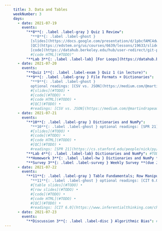 ```yaml
---
    title: 3. Data and Tables
    weekNumber: 3
    days:
      - date: 2021-07-19
        events:
          "**8**{: .label .label-gray } Quiz 1 Review":
            "**8**{: .label .label-ghost }
            [slides](https://docs.google.com/presentation/d/1pbcfAMC4dw_hFBJQ1-HJmW5bi5GG61ZITHksbc1cMG8) •
            [QC](https://edstem.org/us/courses/6639/lessons/19633/slides/106324) •
            [code](https://datahub.berkeley.edu/hub/user-redirect/git-pull?repo=https%3A%2F%2Fgithub.com%2Fdata-6-berkeley%2Fsu21&urlpath=tree%2Fsu21%2Flecture%2Flec12%2Flec12.ipynb&branch=master)" # •
            #[code HTML](#TODO)"
          "**Lab 3**{: .label .label-lab} [For Loops](https://datahub.berkeley.edu/hub/user-redirect/git-pull?repo=https%3A%2F%2Fgithub.com%2Fdata-6-berkeley%2Fsu21&urlpath=tree%2Fsu21%2Flab%2Flab03%2Flab03.ipynb&branch=master)":
      - date: 2021-07-20
        events:
          "**Quiz 1**{: .label .label-exam } Quiz 1 (in lecture)":
          "**9**{: .label .label-gray } File Formats + Dictionaries":
            "**9**{: .label .label-ghost }
            optional readings: [CSV vs. JSON](https://medium.com/@martindrapeau/the-state-of-csv-and-json-d97d1486333), [Imports](https://www.digitalocean.com/community/tutorials/how-to-import-modules-in-python-3), [SPR 21](https://cs.stanford.edu/people/nick/py/python-dict.html), [TCS 12](https://runestone.academy/runestone/books/published/thinkcspy/Dictionaries/toctree.html)"
            #[slides](#TODO) •
            #[code](#TODO) •
            #[code HTML](#TODO) •
            #[QC](#TODO) •
            #readings: [CSV vs. JSON](https://medium.com/@martindrapeau/the-state-of-csv-and-json-d97d1486333), [Imports](https://www.digitalocean.com/community/tutorials/how-to-import-modules-in-python-3), [SPR 21](https://cs.stanford.edu/people/nick/py/python-dict.html), [TCS 12](https://runestone.academy/runestone/books/published/thinkcspy/Dictionaries/toctree.html)"
      - date: 2021-07-21
        events:
          "**10**{: .label .label-gray } Dictionaries and NumPy":
            "**10**{: .label .label-ghost } optional readings: [SPR 21](https://cs.stanford.edu/people/nick/py/python-dict.html), [TCS 12](https://runestone.academy/runestone/books/published/thinkcspy/Dictionaries/toctree.html), [CIT 5](https://www.inferentialthinking.com/chapters/05/Sequences.html), [Data 8 Python reference](http://data8.org/fa20/python-reference.html)"
            #[slides](#TODO) •
            #[code](#TODO) •
            #[code HTML](#TODO) •
            #[QC](#TODO) •
            #readings: [SPR 21](https://cs.stanford.edu/people/nick/py/python-dict.html), [TCS 12](https://runestone.academy/runestone/books/published/thinkcspy/Dictionaries/toctree.html), [CIT 5](https://www.inferentialthinking.com/chapters/05/Sequences.html), [Data 8 Python reference](http://data8.org/fa20/python-reference.html)"
          "**Lab 4**{: .label .label-lab} Dictionaries and NumPy": #TODO
          "**Homework 3**{: .label .label-hw } Dictionaries and NumPy **(due July 26th)**": #TODO
          "**Survey 3**{: .label .label-survey } Weekly Survey **(due July 26th)**": #TODO
      - date: 2021-07-22
        events:
          "**11**{: .label .label-gray } Table Fundamentals; Row Manipulation":
            "**11**{: .label .label-ghost } optional readings: [CIT 6.0](https://www.inferentialthinking.com/chapters/06/Tables.html), [CIT 6.1-6.4](https://www.inferentialthinking.com/chapters/06/1/Sorting_Rows.html), [`are.` docs](http://data8.org/datascience/predicates.html?highlight=#datascience.predicates.are)"
            #[table slides](#TODO) •
            #[row slides](#TODO) •
            #[code](#TODO) •
            #[code HTML](#TODO) •
            #[QC](#TODO) •
            #readings: [CIT 6.0](https://www.inferentialthinking.com/chapters/06/Tables.html), [CIT 6.1-6.4](https://www.inferentialthinking.com/chapters/06/1/Sorting_Rows.html), [`are.` docs](http://data8.org/datascience/predicates.html?highlight=#datascience.predicates.are)"
      - date: 2021-07-23
        events:
          "**Discussion 3**{: .label .label-disc } Algorithmic Bias": #TODO
---
```

